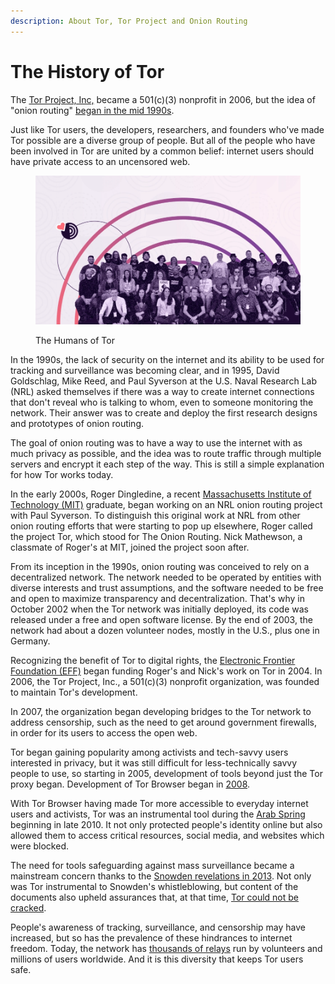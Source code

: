 ```yaml
---
description: About Tor, Tor Project and Onion Routing
---
```


# The History of Tor

The [Tor Project, Inc,](https://torproject.org) became a 501(c)(3) nonprofit in 2006, but the idea of "onion routing" [began in the mid 1990s](https://www.onion-router.net/).

Just like Tor users, the developers, researchers, and founders who've made Tor possible are a diverse group of people. But all of the people who have been involved in Tor are united by a common belief: internet users should have private access to an uncensored web.

<figure><img src=".gitbook/assets/image (2).png" alt=""><figcaption><p>The Humans of Tor</p></figcaption></figure>

In the 1990s, the lack of security on the internet and its ability to be used for tracking and surveillance was becoming clear, and in 1995, David Goldschlag, Mike Reed, and Paul Syverson at the U.S. Naval Research Lab (NRL) asked themselves if there was a way to create internet connections that don't reveal who is talking to whom, even to someone monitoring the network. Their answer was to create and deploy the first research designs and prototypes of onion routing.

The goal of onion routing was to have a way to use the internet with as much privacy as possible, and the idea was to route traffic through multiple servers and encrypt it each step of the way. This is still a simple explanation for how Tor works today.

In the early 2000s, Roger Dingledine, a recent [Massachusetts Institute of Technology (MIT)](https://web.mit.edu/) graduate, began working on an NRL onion routing project with Paul Syverson. To distinguish this original work at NRL from other onion routing efforts that were starting to pop up elsewhere, Roger called the project Tor, which stood for The Onion Routing. Nick Mathewson, a classmate of Roger's at MIT, joined the project soon after.

From its inception in the 1990s, onion routing was conceived to rely on a decentralized network. The network needed to be operated by entities with diverse interests and trust assumptions, and the software needed to be free and open to maximize transparency and decentralization. That's why in October 2002 when the Tor network was initially deployed, its code was released under a free and open software license. By the end of 2003, the network had about a dozen volunteer nodes, mostly in the U.S., plus one in Germany.

Recognizing the benefit of Tor to digital rights, the [Electronic Frontier Foundation (EFF)](https://www.eff.org/) began funding Roger's and Nick's work on Tor in 2004. In 2006, the Tor Project, Inc., a 501(c)(3) nonprofit organization, was founded to maintain Tor's development.

In 2007, the organization began developing bridges to the Tor network to address censorship, such as the need to get around government firewalls, in order for its users to access the open web.

Tor began gaining popularity among activists and tech-savvy users interested in privacy, but it was still difficult for less-technically savvy people to use, so starting in 2005, development of tools beyond just the Tor proxy began. Development of Tor Browser began in [2008](https://lists.torproject.org/pipermail/tor-talk/2008-January/007837.html).

With Tor Browser having made Tor more accessible to everyday internet users and activists, Tor was an instrumental tool during the [Arab Spring](https://en.wikipedia.org/wiki/Arab\_Spring) beginning in late 2010. It not only protected people's identity online but also allowed them to access critical resources, social media, and websites which were blocked.

The need for tools safeguarding against mass surveillance became a mainstream concern thanks to the [Snowden revelations in 2013](https://www.theguardian.com/world/interactive/2013/nov/01/snowden-nsa-files-surveillance-revelations-decoded#section/1). Not only was Tor instrumental to Snowden's whistleblowing, but content of the documents also upheld assurances that, at that time, [Tor could not be cracked](https://www.wired.com/story/the-grand-tor/).

People's awareness of tracking, surveillance, and censorship may have increased, but so has the prevalence of these hindrances to internet freedom. Today, the network has [thousands of relays](https://metrics.torproject.org/) run by volunteers and millions of users worldwide. And it is this diversity that keeps Tor users safe.
